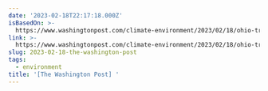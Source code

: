 ```yaml
---
date: '2023-02-18T22:17:18.000Z'
isBasedOn: >-
  https://www.washingtonpost.com/climate-environment/2023/02/18/ohio-train-derailment-visual-timeline
link: >-
  https://www.washingtonpost.com/climate-environment/2023/02/18/ohio-train-derailment-visual-timeline
slug: 2023-02-18-the-washington-post
tags:
  - environment
title: '[The Washington Post] '
---
```


